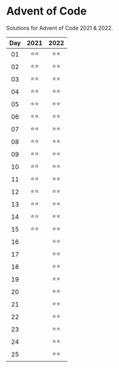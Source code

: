 # Advent of Code
Solutions for Advent of Code 2021 & 2022.

| Day | 2021 | 2022 |
| :-: | :-:  | :-:  |
| 01  | ⭐⭐ | ⭐⭐ |
| 02  | ⭐⭐ | ⭐⭐ |
| 03  | ⭐⭐ | ⭐⭐ |
| 04  | ⭐⭐ | ⭐⭐ |
| 05  | ⭐⭐ | ⭐⭐ |
| 06  | ⭐⭐ | ⭐⭐ |
| 07  | ⭐⭐ | ⭐⭐ |
| 08  | ⭐⭐ | ⭐⭐ |
| 09  | ⭐⭐ | ⭐⭐ |
| 10  | ⭐⭐ | ⭐⭐ |
| 11  | ⭐⭐ | ⭐⭐ |
| 12  | ⭐⭐ | ⭐⭐ |
| 13  | ⭐⭐ | ⭐⭐ |
| 14  | ⭐⭐ | ⭐⭐ |
| 15  | ⭐⭐ | ⭐⭐ |
| 16  |  | ⭐⭐ |
| 17  |  | ⭐⭐ |
| 18  |  | ⭐⭐ |
| 19  |  | ⭐⭐ |
| 20  |  | ⭐⭐ |
| 21  |  | ⭐⭐ |
| 22  |  | ⭐⭐ |
| 23  |  | ⭐⭐ |
| 24  |  | ⭐⭐ |
| 25  |  | ⭐⭐ |
